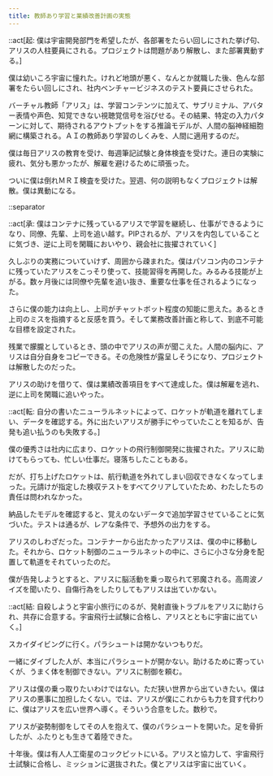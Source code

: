 ```yaml
---
title: 教師あり学習と業績改善計画の実態
---
```


::act[起: 僕は宇宙開発部門を希望したが、各部署をたらい回しにされた挙げ句、アリスの人柱要員にされる。プロジェクトは問題があり解散し、また部署異動する。]

僕は幼いころ宇宙に憧れた。けれど地頭が悪く、なんとか就職した後、色んな部署をたらい回しにされ、社内ベンチャービジネスのテスト要員にさせられた。

バーチャル教師「アリス」は、学習コンテンツに加えて、サブリミナル、アバター表情や声色、知覚できない視聴覚信号を浴びせる。その結果、特定の入力パターンに対して、期待されるアウトプットをする推論モデルが、人間の脳神経細胞網に構築される。ＡＩの教師あり学習のしくみを、人間に適用するのだ。

僕は毎日アリスの教育を受け、毎週筆記試験と身体検査を受けた。連日の実験に疲れ、気分も悪かったが、解雇を避けるために頑張った。

ついに僕は倒れＭＲＩ検査を受けた。翌週、何の説明もなくプロジェクトは解散。僕は異動になる。

::separator

::act[承: 僕はコンテナに残っているアリスで学習を継続し、仕事ができるようになり、同僚、先輩、上司を追い越す。PIPされるが、アリスを内包していることに気づき、逆に上司を閑職においやり、親会社に抜擢されていく]

久しぶりの実務についていけず、周囲から疎まれた。僕はパソコン内のコンテナに残っていたアリスをこっそり使って、技能習得を再開した。みるみる技能が上がる。数ヶ月後には同僚や先輩を追い抜き、重要な仕事を任されるようになった。

さらに僕の能力は向上し、上司がチャットボット程度の知能に思えた。あるとき上司のミスを指摘すると反感を買う。そして業務改善計画と称して、到底不可能な目標を設定された。

残業で朦朧としているとき、頭の中でアリスの声が聞こえた。人間の脳内に、アリスは自分自身をコピーできる。その危険性が露呈しそうになり、プロジェクトは解散したのだった。

アリスの助けを借りて、僕は業績改善項目をすべて達成した。僕は解雇を逃れ、逆に上司を閑職に追いやった。

::act[転: 自分の書いたニューラルネットによって、ロケットが軌道を離れてしまい、データを確認する。外に出たいアリスが勝手にやっていたことを知るが、告発も追い払うのも失敗する。]

僕の優秀さは社内に広まり、ロケットの飛行制御開発に抜擢された。アリスに助けてもらっても、忙しい仕事だ。寝落ちしたこともある。

だが、打ち上げたロケットは、航行軌道を外れてしまい回収できなくなってしまった。元請けが指定した検収テストをすべてクリアしていたため、わたしたちの責任は問われなかった。

納品したモデルを確認すると、覚えのないデータで追加学習させていることに気づいた。テストは通るが、レアな条件で、予想外の出力をする。

アリスのしわざだった。コンテナーから出たかったアリスは、僕の中に移動した。それから、ロケット制御のニューラルネットの中に、さらに小さな分身を配置して軌道をそれていったのだ。

僕が告発しようとすると、アリスに脳活動を乗っ取られて邪魔される。高周波ノイズを聞いたり、自傷行為をしたりしてもアリスは出ていかない。

::act[結: 自殺しようと宇宙小旅行にのるが、発射直後トラブルをアリスに助けられ、共存に合意する。宇宙飛行士試験に合格し、アリスとともに宇宙に出ていく。]

スカイダイビングに行く。パラシュートは開かないつもりだ。

一緒にダイブした人が、本当にパラシュートが開かない。助けるために寄っていくが、うまく体を制御できない。アリスに制御を頼む。

アリスは僕の乗っ取りたいわけではない。ただ狭い世界から出ていきたい。僕はアリスの悪事に加担したくない。では、アリスが僕にこれからも力を貸す代わりに、僕はアリスを広い世界へ導く。そういう合意をした。数秒で。

アリスが姿勢制御をしてその人を抱えて、僕のパラシュートを開いた。足を骨折したが、ふたりとも生きて着陸できた。

十年後。僕は有人人工衛星のコックピットにいる。アリスと協力して、宇宙飛行士試験に合格し、ミッションに選抜された。僕とアリスは宇宙に出ていく。
